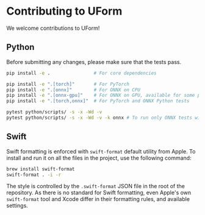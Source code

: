 # Contributing to UForm

We welcome contributions to UForm!

## Python

Before submitting any changes, please make sure that the tests pass.

```sh
pip install -e .                # For core dependencies

pip install -e ".[torch]"       # For PyTorch
pip install -e ".[onnx]"        # For ONNX on CPU
pip install -e ".[onnx-gpu]"    # For ONNX on GPU, available for some platforms
pip install -e ".[torch,onnx]"  # For PyTorch and ONNX Python tests

pytest python/scripts/ -s -x -Wd -v
pytest python/scripts/ -s -x -Wd -v -k onnx # To run only ONNX tests without loading Torch
```

## Swift

Swift formatting is enforced with `swift-format` default utility from Apple.
To install and run it on all the files in the project, use the following command:

```bash
brew install swift-format
swift-format . -i -r
```

The style is controlled by the `.swift-format` JSON file in the root of the repository.
As there is no standard for Swift formatting, even Apple's own `swift-format` tool and Xcode differ in their formatting rules, and available settings.
